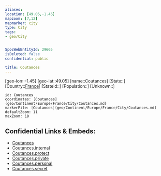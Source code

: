 ```yaml
---
aliases: 
location: [49.05,-1.45]
mapzoom: [7,12] 
mapmarker: city 
type: City
tags:
- geo/City


SpocWebEntityId: 29665
isDeleted: false
confidential: public

title: Coutances
---
```

[geo-lon::-1.45]
[geo-lat::49.05]
[name::Coutances]
[State::]
[Country::[France](geo/Continent/Europe/France.md)]
[StateId::]
[Population::]
[Unknown::]


```leaflet
id: Coutances
coordinates: [Coutances](geo/Continent/Europe/France/City/Coutances.md)
markerFile: [Coutances](geo/Continent/Europe/France/City/Coutances.md)
defaultZoom: 11 
maxZoom: 18
```


## Confidential Links & Embeds: 
- [Coutances](../../../../../../_public/geo/Continent/Europe/France/City/Coutances.md) 
- [Coutances.internal](../../../../../../_internal/geo/Continent/Europe/France/City/Coutances.internal.md) 
- [Coutances.protect](../../../../../../_protect/geo/Continent/Europe/France/City/Coutances.protect.md) 
- [Coutances.private](../../../../../../_private/geo/Continent/Europe/France/City/Coutances.private.md) 
- [Coutances.personal](../../../../../../_personal/geo/Continent/Europe/France/City/Coutances.personal.md) 
- [Coutances.secret](../../../../../../_secret/geo/Continent/Europe/France/City/Coutances.secret.md) 
